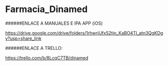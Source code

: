 # Farmacia_Dinamed

######ENLACE A MANUALES E IPA APP (iOS)

https://drive.google.com/drive/folders/1rhwrjUfx52tjn_KaBO4Tl_atn3QgKDgy?usp=share_link

######ENLACE A TRELLO:

https://trello.com/b/8LcqC7TB/dinamed

